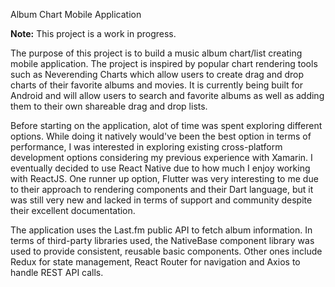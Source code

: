 Album Chart Mobile Application

**Note:** This project is a work in progress.


The purpose of this project is to build a music album chart/list creating mobile application. The project is inspired by popular chart rendering tools such as Neverending Charts which allow users to create drag and drop charts of their favorite albums and movies. It is currently being built for Android and will allow users to search and favorite albums as well as adding them to their own shareable drag and drop lists.

Before starting on the application, alot of time was spent exploring different options. While doing it natively would've been the best option in terms of performance, I was interested in exploring existing cross-platform development options considering my previous experience with Xamarin. I eventually decided to use React Native due to how much I enjoy working with ReactJS. One runner up option, Flutter was very interesting to me due to their approach to rendering components and their Dart language, but it was still very new and lacked in terms of support and community despite their excellent documentation.

The application uses the Last.fm public API to fetch album information. In terms of third-party libraries used, the NativeBase component library was used to provide consistent, reusable basic components. Other ones include Redux for state management, React Router for navigation and Axios to handle REST API calls.
